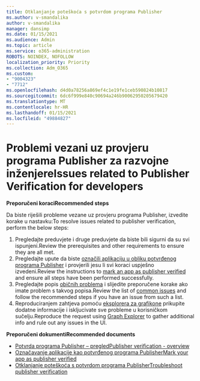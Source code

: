 ```yaml
---
title: Otklanjanje poteškoća s potvrdom programa Publisher
ms.author: v-smandalika
author: v-smandalika
manager: dansimp
ms.date: 01/15/2021
ms.audience: Admin
ms.topic: article
ms.service: o365-administration
ROBOTS: NOINDEX, NOFOLLOW
localization_priority: Priority
ms.collection: Adm_O365
ms.custom:
- "9004323"
- "7712"
ms.openlocfilehash: d4d0a78256a869ef4c1e19fe1ceb590824b10817
ms.sourcegitcommit: 6dc6f999e840c90694a246b90062950205679420
ms.translationtype: MT
ms.contentlocale: hr-HR
ms.lasthandoff: 01/15/2021
ms.locfileid: "49884827"
---
```

# <a name="issues-related-to-publisher-verification-for-developers"></a><span data-ttu-id="fbf13-102">Problemi vezani uz provjeru programa Publisher za razvojne inženjere</span><span class="sxs-lookup"><span data-stu-id="fbf13-102">Issues related to Publisher Verification for developers</span></span>

<span data-ttu-id="fbf13-103">**Preporučeni koraci**</span><span class="sxs-lookup"><span data-stu-id="fbf13-103">**Recommended steps**</span></span> 

<span data-ttu-id="fbf13-104">Da biste riješili probleme vezane uz provjeru programa Publisher, izvedite korake u nastavku:</span><span class="sxs-lookup"><span data-stu-id="fbf13-104">To resolve issues related to publisher verification, perform the below steps:</span></span>

1. <span data-ttu-id="fbf13-105">Pregledajte preduvjete i druge preduvjete da biste bili sigurni da su svi ispunjeni.</span><span class="sxs-lookup"><span data-stu-id="fbf13-105">Review the prerequisites and other requirements to ensure they are all met.</span></span>
2. <span data-ttu-id="fbf13-106">Pregledajte upute da biste [označili aplikaciju u obliku potvrđenog programa Publisher](https://docs.microsoft.com/azure/active-directory/develop/mark-app-as-publisher-verified) i provjerili jesu li svi koraci uspješno izvedeni.</span><span class="sxs-lookup"><span data-stu-id="fbf13-106">Review the instructions to [mark an app as publisher verified](https://docs.microsoft.com/azure/active-directory/develop/mark-app-as-publisher-verified) and ensure all steps have been performed successfully.</span></span>
3. <span data-ttu-id="fbf13-107">Pregledajte popis [običnih problema](https://docs.microsoft.com/azure/active-directory/develop/troubleshoot-publisher-verification#common-issues) i slijedite preporučene korake ako imate problem s takvog popisa.</span><span class="sxs-lookup"><span data-stu-id="fbf13-107">Review the list of [common issues](https://docs.microsoft.com/azure/active-directory/develop/troubleshoot-publisher-verification#common-issues) and follow the recommended steps if you have an issue from such a list.</span></span>
4. <span data-ttu-id="fbf13-108">Reproduciranjem zahtjeva pomoću [eksplorera za grafikone](https://docs.microsoft.com/azure/active-directory/develop/troubleshoot-publisher-verification#making-microsoft-graph-api-calls) prikupite dodatne informacije i iskljucivate sve probleme u korisničkom sučelju.</span><span class="sxs-lookup"><span data-stu-id="fbf13-108">Reproduce the request using [Graph Explorer](https://docs.microsoft.com/azure/active-directory/develop/troubleshoot-publisher-verification#making-microsoft-graph-api-calls) to gather additional info and rule out any issues in the UI.</span></span>

<span data-ttu-id="fbf13-109">**Preporučeni dokumenti**</span><span class="sxs-lookup"><span data-stu-id="fbf13-109">**Recommended documents**</span></span>

- [<span data-ttu-id="fbf13-110">Potvrda programa Publisher – pregled</span><span class="sxs-lookup"><span data-stu-id="fbf13-110">Publisher verification - overview</span></span>](https://docs.microsoft.com/azure/active-directory/develop/publisher-verification-overview) 
- [<span data-ttu-id="fbf13-111">Označavanje aplikacije kao potvrđenog programa Publisher</span><span class="sxs-lookup"><span data-stu-id="fbf13-111">Mark your app as publisher verified</span></span>](https://docs.microsoft.com/azure/active-directory/develop/mark-app-as-publisher-verified) 
- [<span data-ttu-id="fbf13-112">Otklanjanje poteškoća s potvrdom programa Publisher</span><span class="sxs-lookup"><span data-stu-id="fbf13-112">Troubleshoot publisher verification</span></span>](https://docs.microsoft.com/azure/active-directory/develop/troubleshoot-publisher-verification)

